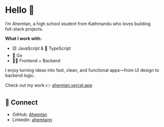# Hello 👋

I’m Ahemtan, a high school student from Kathmandu who loves building full-stack projects.

**What I work with:**
- 🟨 JavaScript & 🔷 TypeScript
- 🐹 Go
- 🧑‍💻 Frontend + Backend

I enjoy turning ideas into fast, clean, and functional apps—from UI design to backend logic.

Check out my work 👉 [ahemtan.vercel.app](https://ahemtan.vercel.app)

## 🔗 Connect

- GitHub: [Ahemtan](https://github.com/Ahemtan)
- Linkedin: [ahemtann](https://www.linkedin.com/in/ahemtan/)
